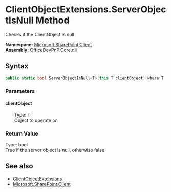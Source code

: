 # ClientObjectExtensions.ServerObjectIsNull Method  
 Checks if the ClientObject is null   

**Namespace:** [Microsoft.SharePoint.Client](Microsoft.SharePoint.Client.md)  
**Assembly:** OfficeDevPnP.Core.dll  
## Syntax
```C#
public static bool ServerObjectIsNull<T>(this T clientObject) where T : ClientObject
```
### Parameters
#### clientObject  
&emsp;&emsp;Type: T  
&emsp;&emsp;Object to operate on  

  

### Return Value
Type: bool  
True if the server object is null, otherwise false  


## See also
- [ClientObjectExtensions](Microsoft.SharePoint.Client.ClientObjectExtensions.md) 
- [Microsoft.SharePoint.Client](Microsoft.SharePoint.Client.md) 
